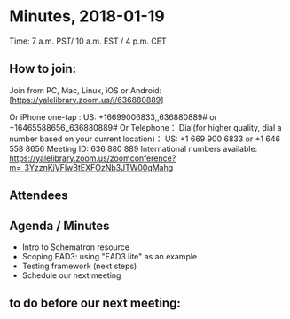 # Minutes, 2018-01-19
Time: 7 a.m. PST/ 10 a.m. EST / 4 p.m. CET

## How to join: 
Join from PC, Mac, Linux, iOS or Android: [https://yalelibrary.zoom.us/j/636880889]
 
Or iPhone one-tap :
    US: +16699006833,,636880889#  or +16465588656,,636880889#
Or Telephone：
    Dial(for higher quality, dial a number based on your current location)：
        US: +1 669 900 6833  or +1 646 558 8656
    Meeting ID: 636 880 889
    International numbers available: https://yalelibrary.zoom.us/zoomconference?m=_3YzznKjVFlwBtEXFOzNb3JTW00qMahg

## Attendees

## Agenda / Minutes
- Intro to Schematron resource
- Scoping EAD3: using "EAD3 lite" as an example
- Testing framework (next steps)
- Schedule our next meeting    

## to do before our next meeting: